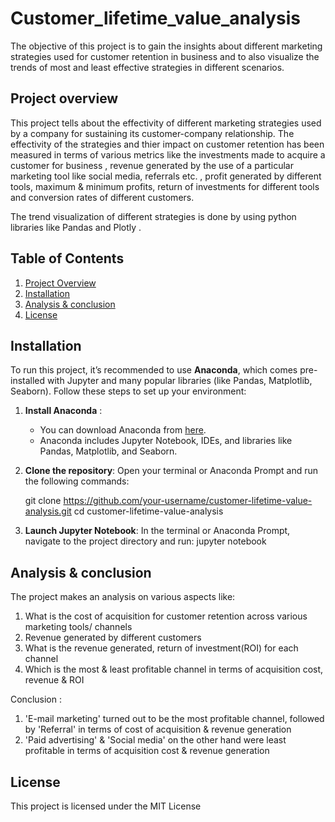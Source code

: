 # Customer_lifetime_value_analysis 
The objective of this project is to gain the insights about different marketing strategies used for customer retention in business and to also visualize the trends of most and least effective strategies in different scenarios. 

## Project overview
This project tells about the effectivity of different marketing strategies used by a company for sustaining its customer-company relationship. The effectivity of the strategies and thier impact on customer retention has been measured in terms of various metrics like the investments made to acquire a customer for business , revenue generated by the use of a particular marketing tool like social media, referrals etc. , profit generated by different tools, maximum & minimum profits, return of investments for different tools and conversion rates of different customers.

The trend visualization of different strategies is done by using python libraries like Pandas and Plotly . 

## Table of Contents
1. [Project Overview](#project-overview)
2. [Installation](#installation)
3. [Analysis & conclusion](#analysis&conclusion)  
4. [License](#license)


## Installation

To run this project, it’s recommended to use **Anaconda**, which comes pre-installed with Jupyter and many popular libraries (like Pandas, Matplotlib, Seaborn). Follow these steps to set up your environment:

1. **Install Anaconda** :
   - You can download Anaconda from [here](https://www.anaconda.com/products/individual). 
   - Anaconda includes Jupyter Notebook, IDEs, and libraries like Pandas, Matplotlib, and Seaborn.
  


2. **Clone the repository**:
    Open your terminal or Anaconda Prompt and run the following commands:

   git clone https://github.com/your-username/customer-lifetime-value-analysis.git
   cd customer-lifetime-value-analysis


3. **Launch Jupyter Notebook**:
   In the terminal or Anaconda Prompt, navigate to the project directory and run:
   jupyter notebook


## Analysis & conclusion

The project makes an analysis on various aspects like:
1. What is the cost of acquisition for customer retention across various marketing tools/ channels
2. Revenue generated by different customers   
3. What is the revenue generated, return of investment(ROI) for each channel 
4. Which is the most & least profitable channel in terms of acquisition cost, revenue & ROI

Conclusion :
1. 'E-mail marketing' turned out to be the most profitable channel, followed by 'Referral' in terms of cost of acquisition & revenue generation 
2. 'Paid advertising' & 'Social media' on the other hand were least profitable in terms of acquisition cost & revenue generation


## License 
This project is licensed under the MIT License 





   
